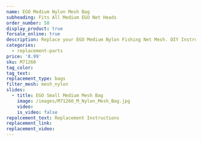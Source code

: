 ```yaml
---
name: EGO Medium Nylon Mesh Bag
subheading: Fits All Medium EGO Net Heads
order_number: 50
display_product: true
forsale_online: true
description: Replace your EGO Medium Nylon Fishing Net Mesh. DIY Instructions provided.
categories:
  - replacement-parts
price: '8.99'
sku: M71260
tag_color:
tag_text:
replacement_type: bags
filter_mesh: mesh_nylon
slides:
  - title: EGO Small Medium Mesh Bag
    image: /images/M71260_M_Nylon_Mesh_Bag.jpg
    video:
    is_video: false
repalcement_text: Replacement Instructions
replacement_link:
replacement_video:
---
```

